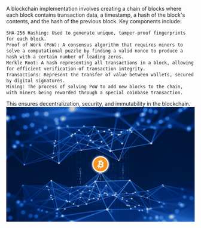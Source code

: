 A blockchain implementation involves creating a chain of blocks where each block contains transaction data, a timestamp, a hash of the block's contents, and the hash of the previous block. Key components include:

    SHA-256 Hashing: Used to generate unique, tamper-proof fingerprints for each block.
    Proof of Work (PoW): A consensus algorithm that requires miners to solve a computational puzzle by finding a valid nonce to produce a hash with a certain number of leading zeros.
    Merkle Root: A hash representing all transactions in a block, allowing for efficient verification of transaction integrity.
    Transactions: Represent the transfer of value between wallets, secured by digital signatures.
    Mining: The process of solving PoW to add new blocks to the chain, with miners being rewarded through a special coinbase transaction.

This ensures decentralization, security, and immutability in the blockchain.
![My Logo](1424866-270329364.jpg)
